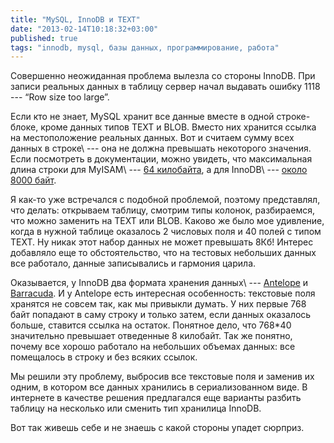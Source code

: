 ```yaml
---
title: "MySQL, InnoDB и TEXT"
date: "2013-02-14T10:18:32+03:00"
published: true
tags: "innodb, mysql, базы данных, программирование, работа"
---
```


Совершенно неожиданная проблема вылезла со стороны InnoDB. При записи реальных данных в таблицу сервер начал выдавать
ошибку 1118 --- “Row size too large”.

Если кто не знает, MySQL хранит все данные вместе в одной строке-блоке, кроме данных типов TEXT и BLOB. Вместо них
хранится ссылка на местоположение реальных данных. Вот и считаем сумму всех данных в строке\ --- она не должна превышать
некоторого значения. Если посмотреть в документации, можно увидеть, что максимальная длина строки для MyISAM\ ---
[64 килобайта](http://dev.mysql.com/doc/refman/5.5/en/column-count-limit.html), а для InnoDB\ ---
[около 8000 байт](http://dev.mysql.com/doc/refman/5.5/en/innodb-restrictions.html).

Я как-то уже встречался с подобной проблемой, поэтому представлял, что делать: открываем таблицу, смотрим типы колонок,
разбираемся,  что можно заменить на TEXT или BLOB. Каково же было мое удивление, когда в нужной таблице оказалось
2 числовых поля и 40 полей с типом TEXT. Ну никак этот набор данных не может превышать 8Кб! Интерес добавляло еще то
обстоятельство, что на тестовых небольших данных все работало, данные записывались и гармония царила.

Оказывается, у InnoDB два формата хранения данных\ ---
[Antelope](http://dev.mysql.com/doc/innodb/1.1/en/glossary.html#glos_antelope) и
[Barracuda](http://dev.mysql.com/doc/innodb/1.1/en/glossary.html#glos_barracuda). И у Antelope есть интересная
особенность: текстовые поля хранятся не совсем так, как мы привыкли думать. У них первые 768 байт попадают в саму
строку и только затем, если данных оказалось больше, ставится ссылка на остаток. Понятное дело, что 768*40 значительно
превышает отведенные 8 килобайт. Так же понятно, почему все хорошо работало на небольших объемах данных: все помещалось
в строку и без всяких ссылок.

Мы решили эту проблему, выбросив все текстовые поля и заменив их одним, в котором все данных хранились
в сериализованном виде. В интернете в качестве решения предлагался еще варианты разбить таблицу на несколько или сменить
тип хранилица InnoDB.

Вот так живешь себе и не знаешь с какой стороны упадет сюрприз.

